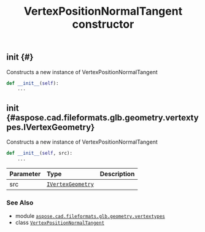 ﻿---
title: VertexPositionNormalTangent constructor
second_title: Aspose.CAD for Python via .NET API References
description: 
type: docs
weight: 10
url: /python-net/aspose.cad.fileformats.glb.geometry.vertextypes/vertexpositionnormaltangent/__init__/
is_root: false
---

## __init__ {#}

Constructs a new instance of VertexPositionNormalTangent



```python
def __init__(self):
    ...
```




## __init__ {#aspose.cad.fileformats.glb.geometry.vertextypes.IVertexGeometry}

Constructs a new instance of VertexPositionNormalTangent



```python
def __init__(self, src):
    ...
```


| Parameter | Type | Description |
| :- | :- | :- |
| src | [`IVertexGeometry`](/cad/python-net/aspose.cad.fileformats.glb.geometry.vertextypes/ivertexgeometry) |  |



### See Also
* module [`aspose.cad.fileformats.glb.geometry.vertextypes`](../../)
* class [`VertexPositionNormalTangent`](/cad/python-net/aspose.cad.fileformats.glb.geometry.vertextypes/vertexpositionnormaltangent)
